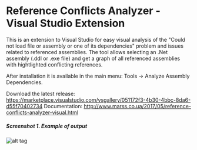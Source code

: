 # Reference Conflicts Analyzer - Visual Studio Extension

This is an extension to Visual Studio for easy visual analysis of the "Could not load file or assembly or one of its dependencies" problem and issues related to referenced assemblies. The tool allows selecting an .Net assembly (.ddl or .exe file) and get a graph of all referenced assemblies with hightlighted conflicting references. 

After installation it is available in the main menu: Tools -&gt; Analyze Assembly Dependencies.

Download the latest release: https://marketplace.visualstudio.com/vsgallery/051172f3-4b30-4bbc-8da6-d55f70402734
Documentation: http://www.marss.co.ua/2017/05/reference-conflicts-analyzer-visual.html

##### Screenshot 1. Example of output
![alt tag](https://github.com/marss19/reference-conflicts-analyzer/blob/master/Docs/Screenshots/output.png)
